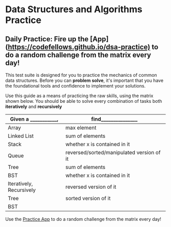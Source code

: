 # Data Structures and Algorithms Practice

## Daily Practice: Fire up the [App](<https://codefellows.github.io/dsa-practice)> to do a random challenge from the matrix every day!

This test suite is designed for you to practice the mechanics of common data structures. Before you can **problem solve**, it's  important that you have the foundational tools and confidence to implement your solutions.

Use this guide as a means of practicing the raw skills, using the matrix shown below.  You should be able to solve every combination of tasks both **iteratively** and **recursively**

| Given a ___________,     | find_______________                      |
|--------------------------|-------------------------------------------|
| Array                    | max element                               |
| Linked List              | sum of elements                           |
| Stack                    | whether x is contained in it              |
| Queue                    | reversed/sorted/manipulated version of it |
| Tree                     | sum of elements                           |
| BST                      | whether x is contained in it              |
| Iteratively, Recursively | reversed version of it                    |
| Tree                     | sorted version of it                      |
| BST                      |                                           |

Use the [Practice App](https://codefellows.github.io/dsa-practice) to do a random challenge from the matrix every day!

